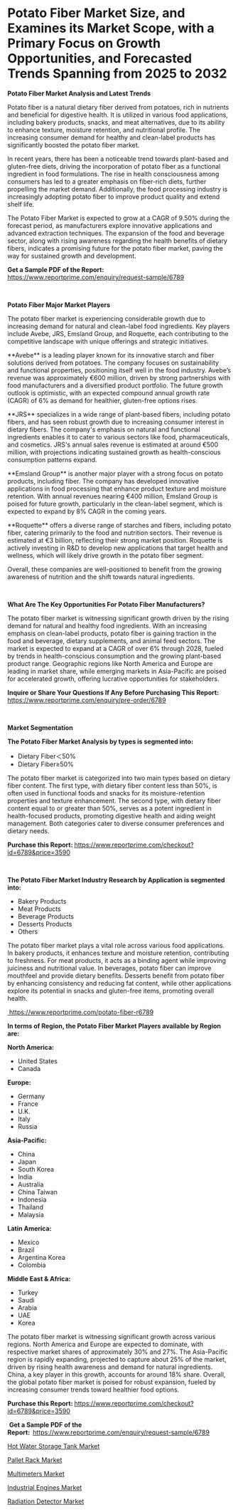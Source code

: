 <p><h1>Potato Fiber Market Size, and Examines its Market Scope, with a Primary Focus on Growth Opportunities, and Forecasted Trends Spanning from 2025 to 2032</h1></p><p><strong>Potato Fiber Market Analysis and Latest Trends</strong></p>
<p><p>Potato fiber is a natural dietary fiber derived from potatoes, rich in nutrients and beneficial for digestive health. It is utilized in various food applications, including bakery products, snacks, and meat alternatives, due to its ability to enhance texture, moisture retention, and nutritional profile. The increasing consumer demand for healthy and clean-label products has significantly boosted the potato fiber market.</p><p>In recent years, there has been a noticeable trend towards plant-based and gluten-free diets, driving the incorporation of potato fiber as a functional ingredient in food formulations. The rise in health consciousness among consumers has led to a greater emphasis on fiber-rich diets, further propelling the market demand. Additionally, the food processing industry is increasingly adopting potato fiber to improve product quality and extend shelf life.</p><p>The Potato Fiber Market is expected to grow at a CAGR of 9.50% during the forecast period, as manufacturers explore innovative applications and advanced extraction techniques. The expansion of the food and beverage sector, along with rising awareness regarding the health benefits of dietary fibers, indicates a promising future for the potato fiber market, paving the way for sustained growth and development.</p></p>
<p><strong>Get a Sample PDF of the Report:&nbsp;</strong> <a href="https://www.reportprime.com/enquiry/request-sample/6789?utm_campaign=3446&utm_medium=2&utm_source=Github&utm_content=ia&utm_term=19032025&utm_id=potato-fiber">https://www.reportprime.com/enquiry/request-sample/6789</a></p>
<p>&nbsp;</p>
<p><strong>Potato Fiber Major Market Players</strong></p>
<p><p>The potato fiber market is experiencing considerable growth due to increasing demand for natural and clean-label food ingredients. Key players include Avebe, JRS, Emsland Group, and Roquette, each contributing to the competitive landscape with unique offerings and strategic initiatives.</p><p>**Avebe** is a leading player known for its innovative starch and fiber solutions derived from potatoes. The company focuses on sustainability and functional properties, positioning itself well in the food industry. Avebe’s revenue was approximately €600 million, driven by strong partnerships with food manufacturers and a diversified product portfolio. The future growth outlook is optimistic, with an expected compound annual growth rate (CAGR) of 6% as demand for healthier, gluten-free options rises.</p><p>**JRS** specializes in a wide range of plant-based fibers, including potato fibers, and has seen robust growth due to increasing consumer interest in dietary fibers. The company's emphasis on natural and functional ingredients enables it to cater to various sectors like food, pharmaceuticals, and cosmetics. JRS's annual sales revenue is estimated at around €500 million, with projections indicating sustained growth as health-conscious consumption patterns expand.</p><p>**Emsland Group** is another major player with a strong focus on potato products, including fiber. The company has developed innovative applications in food processing that enhance product texture and moisture retention. With annual revenues nearing €400 million, Emsland Group is poised for future growth, particularly in the clean-label segment, which is expected to expand by 8% CAGR in the coming years.</p><p>**Roquette** offers a diverse range of starches and fibers, including potato fiber, catering primarily to the food and nutrition sectors. Their revenue is estimated at €3 billion, reflecting their strong market position. Roquette is actively investing in R&D to develop new applications that target health and wellness, which will likely drive growth in the potato fiber segment.</p><p>Overall, these companies are well-positioned to benefit from the growing awareness of nutrition and the shift towards natural ingredients.</p></p>
<p>&nbsp;</p>
<p><strong>What Are The Key Opportunities For Potato Fiber Manufacturers?</strong></p>
<p><p>The potato fiber market is witnessing significant growth driven by the rising demand for natural and healthy food ingredients. With an increasing emphasis on clean-label products, potato fiber is gaining traction in the food and beverage, dietary supplements, and animal feed sectors. The market is expected to expand at a CAGR of over 6% through 2028, fueled by trends in health-conscious consumption and the growing plant-based product range. Geographic regions like North America and Europe are leading in market share, while emerging markets in Asia-Pacific are poised for accelerated growth, offering lucrative opportunities for stakeholders.</p></p>
<p><strong>Inquire or Share Your Questions If Any Before Purchasing This Report:</strong> <a href="https://www.reportprime.com/enquiry/pre-order/6789?utm_campaign=3446&utm_medium=2&utm_source=Github&utm_content=ia&utm_term=19032025&utm_id=potato-fiber">https://www.reportprime.com/enquiry/pre-order/6789</a></p>
<p>&nbsp;</p>
<p><strong>Market Segmentation</strong></p>
<p><strong>The Potato Fiber Market Analysis by types is segmented into:</strong></p>
<p><ul><li>Dietary Fiber＜50%</li><li>Dietary Fiber≥50%</li></ul></p>
<p><p>The potato fiber market is categorized into two main types based on dietary fiber content. The first type, with dietary fiber content less than 50%, is often used in functional foods and snacks for its moisture-retention properties and texture enhancement. The second type, with dietary fiber content equal to or greater than 50%, serves as a potent ingredient in health-focused products, promoting digestive health and aiding weight management. Both categories cater to diverse consumer preferences and dietary needs.</p></p>
<p><strong>Purchase this Report:&nbsp;</strong><a href="https://www.reportprime.com/checkout?id=6789&price=3590&utm_campaign=3446&utm_medium=2&utm_source=Github&utm_content=ia&utm_term=19032025&utm_id=potato-fiber">https://www.reportprime.com/checkout?id=6789&price=3590</a></p>
<p>&nbsp;</p>
<p><strong>The Potato Fiber Market Industry Research by Application is segmented into:</strong></p>
<p><ul><li>Bakery Products</li><li>Meat Products</li><li>Beverage Products</li><li>Desserts Products</li><li>Others</li></ul></p>
<p><p>The potato fiber market plays a vital role across various food applications. In bakery products, it enhances texture and moisture retention, contributing to freshness. For meat products, it acts as a binding agent while improving juiciness and nutritional value. In beverages, potato fiber can improve mouthfeel and provide dietary benefits. Desserts benefit from potato fiber by enhancing consistency and reducing fat content, while other applications explore its potential in snacks and gluten-free items, promoting overall health.</p></p>
<p><a href="https://www.reportprime.com/potato-fiber-r6789?utm_campaign=3446&utm_medium=2&utm_source=Github&utm_content=ia&utm_term=19032025&utm_id=potato-fiber">&nbsp;https://www.reportprime.com/potato-fiber-r6789</a></p>
<p><strong>In terms of Region, the Potato Fiber Market Players available by Region are:</strong></p>
<p>
    <p> <strong> North America: </strong>
        <ul>
            <li>United States</li>
            <li>Canada</li>
        </ul>
        </p> 
    <p> <strong> Europe: </strong>
        <ul>
            <li>Germany</li>
            <li>France</li>
            <li>U.K.</li>
            <li>Italy</li>
            <li>Russia</li>
        </ul>
        </p> 
    <p> <strong> Asia-Pacific: </strong>
        <ul>
            <li>China</li>
            <li>Japan</li>
            <li>South Korea</li>
            <li>India</li>
            <li>Australia</li>
            <li>China Taiwan</li>
            <li>Indonesia</li>
            <li>Thailand</li>
            <li>Malaysia</li>
        </ul>
        </p> 
    <p> <strong> Latin America: </strong>
        <ul>
            <li>Mexico</li>
            <li>Brazil</li>
            <li>Argentina Korea</li>
            <li>Colombia</li>
        </ul>
        </p> 
    <p> <strong> Middle East & Africa: </strong>
        <ul>
            <li>Turkey</li>
            <li>Saudi</li>
            <li>Arabia</li>
            <li>UAE</li>
            <li>Korea</li>
        </ul>
    </p>
    </p>
<p><p>The potato fiber market is witnessing significant growth across various regions. North America and Europe are expected to dominate, with respective market shares of approximately 30% and 27%. The Asia-Pacific region is rapidly expanding, projected to capture about 25% of the market, driven by rising health awareness and demand for natural ingredients. China, a key player in this growth, accounts for around 18% share. Overall, the global potato fiber market is poised for robust expansion, fueled by increasing consumer trends toward healthier food options.</p></p>
<p><strong>Purchase this Report: </strong><a href="https://www.reportprime.com/checkout?id=6789&price=3590&utm_campaign=3446&utm_medium=2&utm_source=Github&utm_content=ia&utm_term=19032025&utm_id=potato-fiber">https://www.reportprime.com/checkout?id=6789&price=3590</a></p>
<p>&nbsp;<strong>Get a Sample PDF of the Report:&nbsp;&nbsp;</strong><a href="https://www.reportprime.com/enquiry/request-sample/6789?utm_campaign=3446&utm_medium=2&utm_source=Github&utm_content=ia&utm_term=19032025&utm_id=potato-fiber">https://www.reportprime.com/enquiry/request-sample/6789</a></p>
<p><strong></strong></p>
<p><p><a href="https://www.linkedin.com/pulse/mapping-hot-water-storage-tank-market-trends-challenges-breakthroughs-nmdac?utm_campaign=3446&utm_medium=2&utm_source=Github&utm_content=ia&utm_term=19032025&utm_id=potato-fiber">Hot Water Storage Tank Market</a></p><p><a href="https://www.linkedin.com/pulse/current-size-growth-projection-pallet-rack-market-expected-mzhoc?utm_campaign=3446&utm_medium=2&utm_source=Github&utm_content=ia&utm_term=19032025&utm_id=potato-fiber">Pallet Rack Market</a></p><p><a href="https://www.linkedin.com/pulse/exploring-multimeters-market-trends-size-expected-cagr-zwyuc?utm_campaign=3446&utm_medium=2&utm_source=Github&utm_content=ia&utm_term=19032025&utm_id=potato-fiber">Multimeters Market</a></p><p><a href="https://www.linkedin.com/pulse/foreign-market-opportunities-dynamics-analysis-industrial-engines-v2zcc?utm_campaign=3446&utm_medium=2&utm_source=Github&utm_content=ia&utm_term=19032025&utm_id=potato-fiber">Industrial Engines Market</a></p><p><a href="https://www.linkedin.com/pulse/analyzing-radiation-detector-market-expected-cagr-64-sqe9c?utm_campaign=3446&utm_medium=2&utm_source=Github&utm_content=ia&utm_term=19032025&utm_id=potato-fiber">Radiation Detector Market</a></p></p>